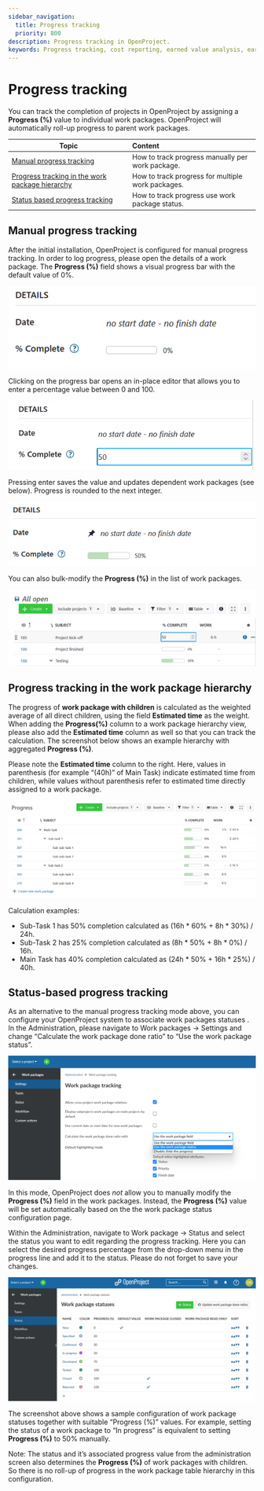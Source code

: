 ```yaml
---
sidebar_navigation:
  title: Progress tracking
  priority: 800
description: Progress tracking in OpenProject.
keywords: Progress tracking, cost reporting, earned value analysis, earned value management
---
```


# Progress tracking

You can track the completion of projects in OpenProject by assigning
a **Progress (%)** value to individual work packages.
OpenProject will automatically roll-up progress to parent work packages.

| Topic                                                                                               | Content                                           |
|-----------------------------------------------------------------------------------------------------|:--------------------------------------------------|
| [Manual progress tracking](#manual-progress-tracking)                                               | How to track progress manually per work package.  |
| [Progress tracking in the work package hierarchy](#progress-tracking-in-the-work-package-hierarchy) | How to track progress for multiple work packages. |
| [Status based progress tracking](#status-based-progress-tracking)                                   | How to track progress use work package status.    |

## Manual progress tracking

After the initial installation, OpenProject is configured
for manual progress tracking. In order to log progress,
please open the details of a work package.
The **Progress (%)** field shows a visual progress bar with
the default value of 0%.

![Work package progress field](progress-tracking-wp-field.png)

Clicking on the progress bar opens an in-place editor
that allows you to enter a percentage value between 0 and 100.

![Work package progress field with editor](progress-tracking-wp-field-editor.png)

Pressing enter saves the value and updates dependent work packages (see below).
Progress is rounded to the next integer.

![Work package progress field with 50%](progress-tracking-wp-field-50perc.png)

You can also bulk-modify the **Progress (%)** in the list of work packages.

![Bulk editing progress](progress-tracking-bulk-editing.png)

## Progress tracking in the work package hierarchy

The progress of **work package with children** is calculated as the
weighted average of all direct children, using the field **Estimated time**
as the weight.
When adding the **Progress(%)** column to a work
package hierarchy view, please also add the **Estimated time**
column as well so that you can track the calculation.
The screenshot below shows an example hierarchy with aggregated
**Progress (%)**.

Please note the **Estimated time** column to the right.
Here, values in parenthesis (for example “(40h)” of Main Task)
indicate estimated time from children, while values without
parenthesis refer to estimated time directly assigned to a work
package.

![Progress calculation in the WP hierarchy](progress-tracking-hierarchy-progress.png)

Calculation examples:
 * Sub-Task 1 has 50% completion calculated as (16h * 60% + 8h * 30%) / 24h.
 * Sub-Task 2 has 25% completion calculated as (8h * 50% + 8h * 0%) / 16h.
 * Main Task has 40% completion calculated as (24h * 50% + 16h * 25%) / 40h.

## Status-based progress tracking

As an alternative to the manual progress tracking mode above, you can configure
your OpenProject system to associate work packages statuses .
In the Administration, please navigate to Work packages -> Settings and change “Calculate the work package done ratio” to
“Use the work package status”.

![Change calculate the work package done ration](image-20221102110738283.png)

In this mode, OpenProject does _not_ allow you to manually modify the
**Progress (%)** field in the work packages.
Instead, the **Progress (%)** value will be set automatically based on the the work package
status configuration page.

Within the Administration, navigate to Work package -> Status and select the status you want to edit regarding the progress tracking. Here you can select the desired progress percentage from the drop-down menu in the progress line and add it to the status. Please do not forget to save your changes.

![Progress calculation in the WP hierarchy](progress-tracking-admin-status-percentage.png)

The screenshot above shows a sample configuration of work package
statuses together with suitable “Progress (%)” values.
For example, setting the status of a work package to “In progress”
is equivalent to setting **Progress (%)** to 50% manually.

Note: The status and it’s associated progress value from the
administration screen also determines the **Progress (%)** of
work packages with children. So there is no roll-up of progress
in the work package table hierarchy in this configuration.
